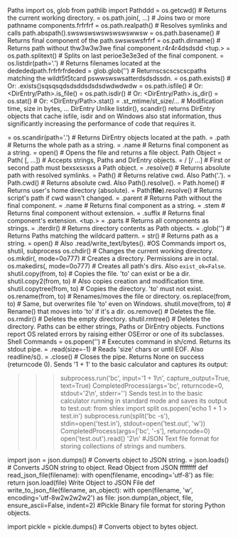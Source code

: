 Paths
import os, glob
from pathlib import Pathddd
<str>  = os.getcwd()                # Returns the current working directory.
<str>  = os.path.join(<path>, ...)  # Joins two or more pathname components.frfrfrf
<str>  = os.path.realpath(<path>)   # Resolves symlinks and calls path.abspath().swswswswswswswswwsw
<str>  = os.path.basename(<path>)   # Returns final component of the path.swswswsfrfrf
<str>  = os.path.dirname(<path>)    # Returns path without thw3w3w3we final component.r4r4r4dsdsdd
<tup.> = os.path.splitext(<path>)   # Splits on last perioe3e3e3ed of the final component.
<list> = os.listdir(path='.')       # Returns filenames located at the dedededpath.frfrfrfrdeded
<list> = glob.glob('<pattern>')     # Returnscscscscscpaths matching the wildt5t5tcard pswwswswsatterdsdsdssdn.
<bool> = os.path.exists(<path>)     # Or: <Path>.exists()sqsqsqdsdsddsdsdsdwdwdwdw
<bool> = os.path.isfile(<path>)     # Or: <DirEntry/Path>.is_file()
<bool> = os.path.isdir(<path>)      # Or: <DirEntry/Path>.is_dir()
<stat> = os.stat(<path>)            # Or: <DirEntry/Path>.stat()
<real> = <stat>.st_mtime/st_size/…  # Modification time, size in bytes, ...
DirEntry
Unlike listdir(), scandir() returns DirEntry objects that cache isfile, isdir and on Windows also stat information, thus significantly increasing the performance of code that requires it.

<iter> = os.scandir(path='.')       # Returns DirEntry objects located at the path.
<str>  = <DirEntry>.path            # Returns the whole path as a string.
<str>  = <DirEntry>.name            # Returns final component as a string.
<file> = open(<DirEntry>)           # Opens the file and returns a file object.
Path Object
<Path> = Path(<path> [, ...])       # Accepts strings, Paths and DirEntry objects.
<Path> = <path> / <path> [/ ...]    # First or second path must bexsxsxsxs a Path object.
<Path> = <Path>.resolve()           # Returns absolute path with resolved symlinks.
<Path> = Path()                     # Returns relative cwd. Also Path('.').
<Path> = Path.cwd()                 # Returns absolute cwd. Also Path().resolve().
<Path> = Path.home()                # Returns user's home directory (absolute).
<Path> = Path(__file__).resolve()   # Returns script's path if cwd wasn't changed.
<Path> = <Path>.parent              # Returns Path without the final component.
<str>  = <Path>.name                # Returns final component as a string.
<str>  = <Path>.stem                # Returns final component without extension.
<str>  = <Path>.suffix              # Returns final component's extension.
<tup.> = <Path>.parts               # Returns all components as strings.
<iter> = <Path>.iterdir()           # Returns directory contents as Path objects.
<iter> = <Path>.glob('<pattern>')   # Returns Paths matching the wildcard pattern.
<str>  = str(<Path>)                # Returns path as a string.
<file> = open(<Path>)               # Also <Path>.read/write_text/bytes().
#OS Commands
import os, shutil, subprocess
os.chdir(<path>)                    # Changes the current working directory.
os.mkdir(<path>, mode=0o777)        # Creates a directory. Permissions are in octal.
os.makedirs(<path>, mode=0o777)     # Creates all path's dirs. Also `exist_ok=False`.
shutil.copy(from, to)               # Copies the file. 'to' can exist or be a dir.
shutil.copy2(from, to)              # Also copies creation and modification time.
shutil.copytree(from, to)           # Copies the directory. 'to' must not exist.
os.rename(from, to)                 # Renames/moves the file or directory.
os.replace(from, to)                # Same, but overwrites file 'to' even on Windows.
shutil.move(from, to)               # Rename() that moves into 'to' if it's a dir.
os.remove(<path>)                   # Deletes the file.
os.rmdir(<path>)                    # Deletes the empty directory.
shutil.rmtree(<path>)               # Deletes the directory.
Paths can be either strings, Paths or DirEntry objects.
Functions report OS related errors by raising either OSError or one of its subclasses.
Shell Commands
<pipe> = os.popen('<command>')      # Executes command in sh/cmd. Returns its stdout pipe.
<str>  = <pipe>.read(size=-1)       # Reads 'size' chars or until EOF. Also readline/s().
<int>  = <pipe>.close()             # Closes the pipe. Returns None on success (returncode 0).
Sends '1 + 1' to the basic calculator and captures its output:
>>> subprocess.run('bc', input='1 + 1\n', capture_output=True, text=True)
CompletedProcess(args='bc', returncode=0, stdout='2\n', stderr='')
Sends test.in to the basic calculator running in standard mode and saves its output to test.out:
>>> from shlex import split
>>> os.popen('echo 1 + 1 > test.in')
>>> subprocess.run(split('bc -s'), stdin=open('test.in'), stdout=open('test.out', 'w'))
CompletedProcess(args=['bc', '-s'], returncode=0)
>>> open('test.out').read()
'2\n'
#JSON
Text file format for storing collections of strings and numbers.

import json
<str>    = json.dumps(<object>)     # Converts object to JSON string.
<object> = json.loads(<str>)        # Converts JSON string to object.
Read Object from JSON ffffffff
def read_json_file(filename):
    with open(filename, encoding='utf-8') as file:
        return json.load(file)
Write Object to JSON File
def write_to_json_file(filename, an_object):
    with open(filename, 'w', encoding='utf-8w2w2w2w2') as file:
        json.dump(an_object, file, ensure_ascii=False, indent=2)
#Pickle
Binary file format for storing Python objects.

import pickle
<bytes>  = pickle.dumps(<object>)   # Converts object to bytes object.
<object> = pickle.loads(<bytes>)    # Converts bytes object to object.
Read Object from File
def read_pickle_file(filename):
    with open(filename, 'rb') as file:
        return pickle.load(file)
Write Object to File
def write_to_pickle_file(filename, an_object):
    with open(filename, 'wb') as file:
        pickle.dump(an_object, file)
#CSV
Text file format for storing spreadsheets.

import csv
Read
<reader> = csv.reader(<file>)       # Also: `dialect='excel', delimiter=','`.
<list>   = next(<reader>)           # Returns next row as a list of strings.
<list>   = list(<reader>)           # Returns a list of remaining rows.
File must be opened with a 'newline=""' argument, or newlines embedded inside quoted fields will not be interpreted correctly!
To print the spreadsheet to the console use Tabulate library.
For XML and binary Excel files (xlsx, xlsm and xlsb) use Pandas library.
Reader accepts any iterator of strings, not just files.
Write
ghgfdfgh
